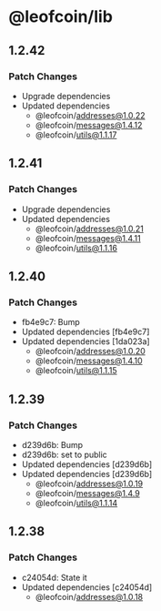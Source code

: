 # @leofcoin/lib

## 1.2.42

### Patch Changes

- Upgrade dependencies
- Updated dependencies
  - @leofcoin/addresses@1.0.22
  - @leofcoin/messages@1.4.12
  - @leofcoin/utils@1.1.17

## 1.2.41

### Patch Changes

- Upgrade dependencies
- Updated dependencies
  - @leofcoin/addresses@1.0.21
  - @leofcoin/messages@1.4.11
  - @leofcoin/utils@1.1.16

## 1.2.40

### Patch Changes

- fb4e9c7: Bump
- Updated dependencies [fb4e9c7]
- Updated dependencies [1da023a]
  - @leofcoin/addresses@1.0.20
  - @leofcoin/messages@1.4.10
  - @leofcoin/utils@1.1.15

## 1.2.39

### Patch Changes

- d239d6b: Bump
- d239d6b: set to public
- Updated dependencies [d239d6b]
- Updated dependencies [d239d6b]
  - @leofcoin/addresses@1.0.19
  - @leofcoin/messages@1.4.9
  - @leofcoin/utils@1.1.14

## 1.2.38

### Patch Changes

- c24054d: State it
- Updated dependencies [c24054d]
  - @leofcoin/addresses@1.0.18
